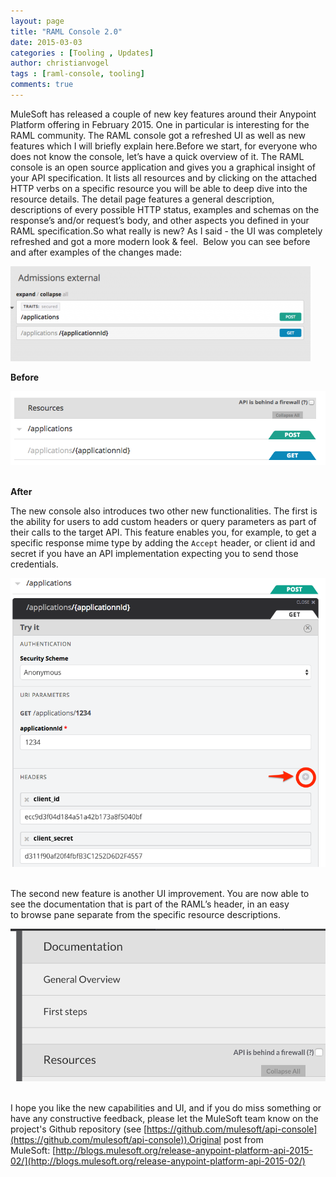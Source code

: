 ```yaml
---
layout: page
title: "RAML Console 2.0"
date: 2015-03-03
categories : [Tooling , Updates]
author: christianvogel
tags : [raml-console, tooling]
comments: true
---
```


MuleSoft has released a couple of new key features around their Anypoint Platform offering in February 2015. One in particular is interesting for the RAML community. The RAML console got a refreshed UI as well as new features which I will briefly explain here.Before we start, for everyone who does not know the console, let’s have a quick overview of it. The RAML console is an open source application and gives you a graphical insight of your API specification. It lists all resources and by clicking on the attached HTTP verbs on a specific resource you will be able to deep dive into the resource details. The detail page features a general description, descriptions of every possible HTTP status, examples and schemas on the response’s and/or request’s body, and other aspects you defined in your RAML specification.So what really is new? As I said - the UI was completely refreshed and got a more modern look & feel.  Below you can see before and after examples of the changes made:  

![Before](/post_images/96A2F870-4D10-4739-B5FC-D0E63F7952D7.png "Before") 

**Before**  

![after](/post_images/08A40F3D-83F0-417C-A8EF-A49CF32054F5.png "after") 

**After**  

The new console also introduces two other new functionalities. The first is the ability for users to add custom headers or query parameters as part of their calls to the target API. This feature enables you, for example, to get a specific response mime type by adding the `Accept` header, or client id and secret if you have an API implementation expecting you to send those credentials.

![](/post_images/F52032BC-C20F-4C8E-BAEE-7ED60EB441DE.png) 

The second new feature is another UI improvement. You are now able to see the documentation that is part of the RAML’s header, in an easy to browse pane separate from the specific resource descriptions. 

![](/post_images/32682258-D839-42E5-9CC6-554793D615E5.png)  

I hope you like the new capabilities and UI, and if you do miss something or have any constructive feedback, please let the MuleSoft team know on the project's Github repository (see [https://github.com/mulesoft/api-console](https://github.com/mulesoft/api-console)).Original post from MuleSoft: [http://blogs.mulesoft.org/release-anypoint-platform-api-2015-02/](http://blogs.mulesoft.org/release-anypoint-platform-api-2015-02/)
